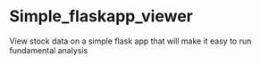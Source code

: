# Simple_flaskapp_viewer
View stock data on a simple flask app that will make it easy to run fundamental analysis
